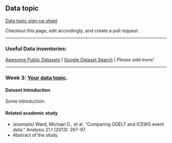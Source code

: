 ## Data topic

[Data topic sign-up sheet](https://docs.google.com/spreadsheets/d/1Vuh6KlMqETnW8UC4W0va5BUMYsgCCtC3bvrDEFoB7Rg/edit?usp=sharing)

Checkout this page, edit accordingly, and create a pull request.

---

### Useful Data inventories:
[Awesome Public Datasets](https://github.com/awesomedata/awesome-public-datasets) | [Google Dataset Search](https://toolbox.google.com/datasetsearch) | _Please add more!_

---

### Week 3: [Your data topic](https://example_data_topic.com).

#### Dataset Introduction

Some introduction.

#### Related academic study
- _(example)_ Ward, Michael D., et al. "Comparing GDELT and ICEWS event data." Analysis 21.1 (2013): 267-97.
- Abstract of the study.
